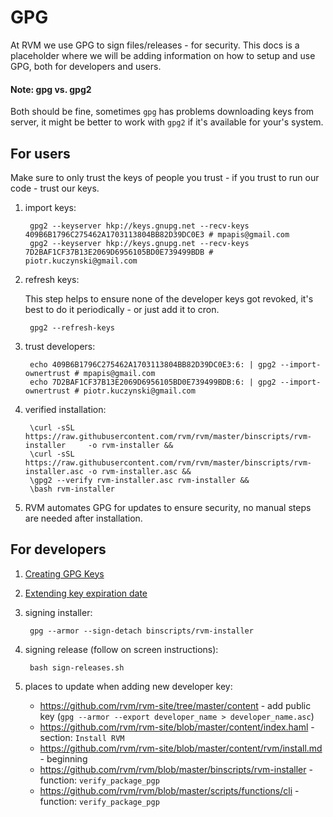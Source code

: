# GPG

At RVM we use GPG to sign files/releases - for security.
This docs is a placeholder where we will be adding information on how to
setup and use GPG, both for developers and users.

#### Note: gpg vs. gpg2

Both should be fine, sometimes `gpg` has problems downloading keys from 
server, it might be better to work with `gpg2` if it's available for 
your's system.

## For users

Make sure to only trust the keys of people you trust - if you trust to 
run our code - trust our keys.

1. import keys:

        gpg2 --keyserver hkp://keys.gnupg.net --recv-keys 409B6B1796C275462A1703113804BB82D39DC0E3 # mpapis@gmail.com
        gpg2 --keyserver hkp://keys.gnupg.net --recv-keys 7D2BAF1CF37B13E2069D6956105BD0E739499BDB # piotr.kuczynski@gmail.com

2. refresh keys:

    This step helps to ensure none of the developer keys got revoked,
    it's best to do it periodically - or just add it to cron.

        gpg2 --refresh-keys


3. trust developers:

        echo 409B6B1796C275462A1703113804BB82D39DC0E3:6: | gpg2 --import-ownertrust # mpapis@gmail.com
        echo 7D2BAF1CF37B13E2069D6956105BD0E739499BDB:6: | gpg2 --import-ownertrust # piotr.kuczynski@gmail.com

4. verified installation:

        \curl -sSL https://raw.githubusercontent.com/rvm/rvm/master/binscripts/rvm-installer     -o rvm-installer &&
        \curl -sSL https://raw.githubusercontent.com/rvm/rvm/master/binscripts/rvm-installer.asc -o rvm-installer.asc &&
        \gpg2 --verify rvm-installer.asc rvm-installer &&
        \bash rvm-installer

5. RVM automates GPG for updates to ensure security, no manual steps are needed after installation.


## For developers

1. [Creating GPG Keys](https://alexcabal.com/creating-the-perfect-gpg-keypair/)

2. [Extending key expiration date](https://www.g-loaded.eu/2010/11/01/change-expiration-date-gpg-key/)

3. signing installer:

        gpg --armor --sign-detach binscripts/rvm-installer


4. signing release (follow on screen instructions):

        bash sign-releases.sh


5. places to update when adding new developer key:

    * <https://github.com/rvm/rvm-site/tree/master/content> - add public key (`gpg --armor --export developer_name > developer_name.asc`)
    * <https://github.com/rvm/rvm-site/blob/master/content/index.haml> - section: `Install RVM`
    * <https://github.com/rvm/rvm-site/blob/master/content/rvm/install.md> - beginning
    * <https://github.com/rvm/rvm/blob/master/binscripts/rvm-installer> - function: `verify_package_pgp`
    * <https://github.com/rvm/rvm/blob/master/scripts/functions/cli> - function: `verify_package_pgp`
